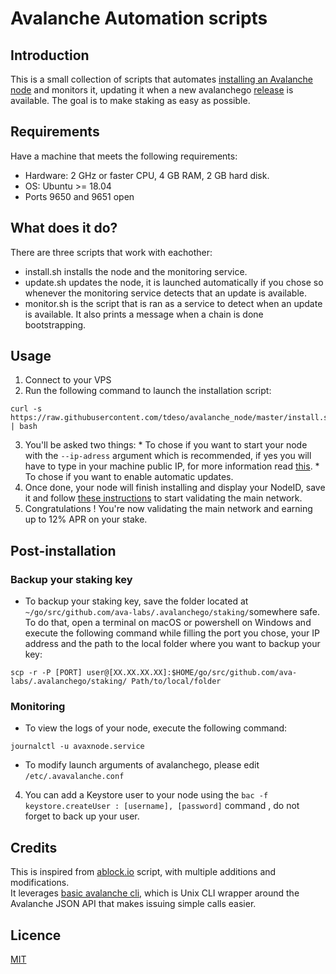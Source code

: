 # Avalanche Automation scripts

## Introduction

This is a small collection of scripts that automates [installing an Avalanche node](https://docs.avax.network/v1.0/en/quickstart/) and monitors it, updating it when a new avalanchego [release](https://github.com/ava-labs/avalanchego/releases/) is available.
The goal is to make staking as easy as possible.

## Requirements

Have a machine that meets the following requirements:
* Hardware: 2 GHz or faster CPU, 4 GB RAM, 2 GB hard disk.
* OS: Ubuntu >= 18.04
* Ports 9650 and 9651 open

## What does it do?
There are three scripts that work with eachother: 
* install.sh installs the node and the monitoring service.  
* update.sh updates the node, it is launched automatically if you chose so whenever the monitoring service detects that an update is available.  
* monitor.sh is the script that is ran as a service to detect when an update is available. It also prints a message when a chain is done bootstrapping.  

## Usage

  1. Connect to your VPS
  2. Run the following command to launch the installation script:
```shell
curl -s https://raw.githubusercontent.com/tdeso/avalanche_node/master/install.sh | bash
```
  3. You'll be asked two things:
    * To chose if you want to start your node with the `--ip-adress` argument which is recommended, if yes you will have to type in your machine public IP, for more information read [this](https://docs.avax.network/v1.0/en/tutorials/adding-validators/#requirements).
    * To chose if you want to enable automatic updates.
  4. Once done, your node will finish installing and display your NodeID, save it and follow [these instructions](https://docs.avax.network/v1.0/en/tutorials/adding-validators/#add-a-validator-with-the-wallet) to start validating the main network.
  5. Congratulations ! You're now validating the main network and earning up to 12% APR on your stake.

## Post-installation
 
 ### Backup your staking key
 - To backup your staking key, save the folder located at `~/go/src/github.com/ava-labs/.avalanchego/staking/`somewhere safe.
    To do that, open a terminal on macOS or powershell on Windows and execute the following command while filling the port you chose, your IP address and the path to the local folder where you want to backup your key:
```shell
scp -r -P [PORT] user@[XX.XX.XX.XX]:$HOME/go/src/github.com/ava-labs/.avalanchego/staking/ Path/to/local/folder
```
### Monitoring
  - To view the logs of your node, execute the following command:
```shell
journalctl -u avaxnode.service
```
  - To modify launch arguments of avalanchego, please edit `/etc/.avavalanche.conf`

  4. You can add a Keystore user to your node using the `bac -f keystore.createUser : [username], [password]` command , do not forget to back up your user.

## Credits

This is inspired from [ablock.io](https://github.com/ablockio/AVAX-node-installer) script, with multiple additions and modifications.  
It leverages [basic avalanche cli](https://github.com/jzu/bac), which is Unix CLI wrapper around the Avalanche JSON API that makes issuing simple calls easier.

## Licence
[MIT](https://choosealicense.com/licenses/mit/)
